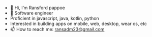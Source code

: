- 👋 Hi, I’m Ransford pappoe
- 👀 Software engineer
- Proficient in javascript, java, kotlin, python
- Interested in building apps on mobile, web, desktop, wear os, etc
- 📫 How to reach me: ransadm23@gmail.com

<!---
Ransfordpappoe/Ransfordpappoe is a ✨ special ✨ repository because its `README.md` (this file) appears on your GitHub profile.
You can click the Preview link to take a look at your changes.
--->
